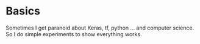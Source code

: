 # Basics
Sometimes I get paranoid about Keras, tf, python ... and computer science. So I do simple experiments to show everything works.
